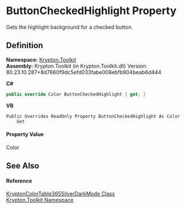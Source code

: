 # ButtonCheckedHighlight Property


Gets the highlight background for a checked button.



## Definition
**Namespace:** <a href="79d2eac2-21f4-54ff-7552-b20c33c30600.md">Krypton.Toolkit</a>  
**Assembly:** Krypton.Toolkit (in Krypton.Toolkit.dll) Version: 80.23.10.287+8d7660f9dc5efd033fabe008ebfb904beab6d444

**C#**
``` C#
public override Color ButtonCheckedHighlight { get; }
```
**VB**
``` VB
Public Overrides ReadOnly Property ButtonCheckedHighlight As Color
	Get
```



#### Property Value
Color

## See Also


#### Reference
<a href="dabf1aac-6d69-7106-2a59-03bb4280f9fc.md">KryptonColorTable365SilverDarkMode Class</a>  
<a href="79d2eac2-21f4-54ff-7552-b20c33c30600.md">Krypton.Toolkit Namespace</a>  
